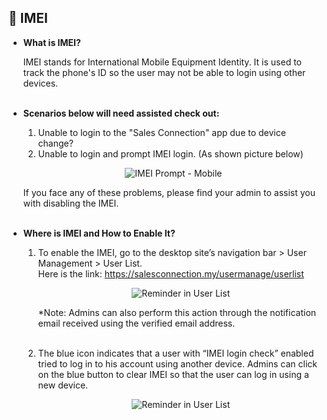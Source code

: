 
## 🔑 IMEI
<aside>
    
- **What is IMEI?**<br>

  IMEI stands for International Mobile Equipment Identity. It is used to track the phone's ID so the user may not be able to login using other devices.<br><br>

- **Scenarios below will need assisted check out:**<br>

  1. Unable to login to the "Sales Connection" app due to device change?<br>
  2. Unable to login and prompt IMEI login. (As shown picture below)<br>

  <p align="center">
    <img src="https://github.com/SalesConnection/support-docs/blob/main/static/img/original/IMEI%20Prompt%20-%20Mobile.png" alt="IMEI Prompt - Mobile">
  </p>
  
  If you face any of these problems, please find your admin to assist you with disabling the IMEI.<br><br>
  
- **Where is IMEI and How to Enable It?**<br>

  1. To enable the IMEI, go to the desktop site’s navigation bar > User Management > User List.<br>
     Here is the link: https://salesconnection.my/usermanage/userlist<br>

     <p align="center">
       <img src="https://github.com/SalesConnection/support-docs/blob/610484e57addef37c2bf955c40d9d80c662cfa6e/static/img/Original/Reminder%20of%20User%20List.png" alt="Reminder in User List">
     </p>
  
     *Note: Admins can also perform this action through the notification email received using the verified email address.<br><br>
  
  2. The blue icon indicates that a user with “IMEI login check” enabled tried to log in to his account using another device. Admins can click on the blue button to clear IMEI so that the user can log in using a new device.<br>

     <p align="center">
       <img src="https://github.com/SalesConnection/support-docs/blob/610484e57addef37c2bf955c40d9d80c662cfa6e/static/img/Original/Reminder%20of%20User%20List.png" alt="Reminder in User List">
     </p>

</aside>
